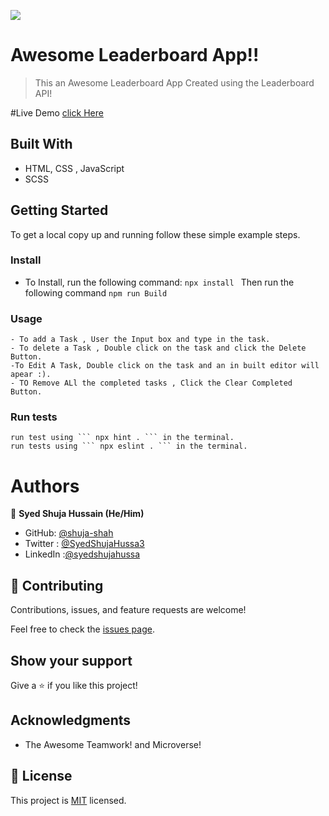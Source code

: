 ![](https://img.shields.io/badge/Microverse-blueviolet)

# Awesome Leaderboard App!!

> This an Awesome Leaderboard App Created using the Leaderboard API!

#Live Demo
[click Here](https://shuja-shah.github.io/Leaderboard-App/dist/)

## Built With

- HTML, CSS , JavaScript
- SCSS



## Getting Started




To get a local copy up and running follow these simple example steps.


### Install
 - To Install, run the following command:
``` npx install  ```
Then run the following command
``` npm run Build ```

### Usage
    - To add a Task , User the Input box and type in the task.
    - To delete a Task , Double click on the task and click the Delete Button.
    -To Edit A Task, Double click on the task and an in built editor will apear :).
    - TO Remove ALl the completed tasks , Click the Clear Completed Button.

### Run tests
    run test using ``` npx hint . ``` in the terminal.
    run tests using ``` npx eslint . ``` in the terminal.



# Authors

👤 **Syed Shuja Hussain (He/Him)**

- GitHub: [@shuja-shah](https://github.com/shuja-shah)
- Twitter : [@SyedShujaHussa3](https://twitter.com/SyedShujaHussa3)
- LinkedIn :[@syedshujahussa](https://www.linkedin.com/in/syedshujahussa/)



## 🤝 Contributing

Contributions, issues, and feature requests are welcome!

Feel free to check the [issues page](../../issues/).

## Show your support

Give a ⭐️ if you like this project!

## Acknowledgments

- The Awesome Teamwork! and Microverse!

## 📝 License

This project is [MIT](./MIT.md) licensed.
